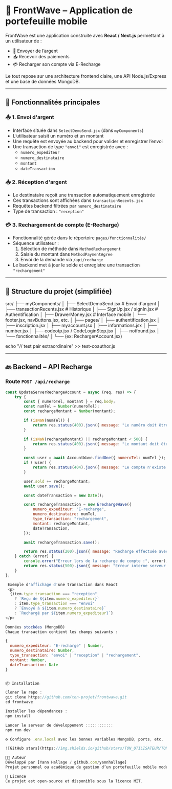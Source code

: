 # 📱 FrontWave – Application de portefeuille mobile

FrontWave est une application construite avec **React / Next.js** permettant à un utilisateur de :

- 💸 Envoyer de l’argent
- 📥 Recevoir des paiements
- 💳 Recharger son compte via E-Recharge

Le tout repose sur une architecture frontend claire, une API Node.js/Express et une base de données MongoDB.

---

## 🚀 Fonctionnalités principales

### 📤 1. Envoi d'argent

- Interface située dans `SelectDemoSend.jsx` (dans `myComponents`)
- L’utilisateur saisit un numéro et un montant
- Une requête est envoyée au backend pour valider et enregistrer l’envoi
- Une transaction de type `"envoi"` est enregistrée avec :
  - `numero_expediteur`
  - `numero_destinataire`
  - `montant`
  - `dateTransaction`

### 📥 2. Réception d'argent

- Le destinataire reçoit une transaction automatiquement enregistrée
- Ces transactions sont affichées dans `transactionRecents.jsx`
- Requêtes backend filtrées par `numero_destinataire`
- Type de transaction : `"reception"`

### 💳 3. Rechargement de compte (E-Recharge)

- Fonctionnalité gérée dans le répertoire `pages/fonctionnalités/`
- Séquence utilisateur :
  1. Sélection de méthode dans `MethodRechargement`
  2. Saisie du montant dans `MethodPaymentAgree`
  3. Envoi de la demande via `/api/recharge`
- Le backend met à jour le solde et enregistre une transaction `"rechargement"`

---

## 📁 Structure du projet (simplifiée)

src/
├── myComponents/
│ ├── SelectDemoSend.jsx # Envoi d'argent
│ ├── transactionRecents.jsx # Historique
│ ├── SignUp.jsx / signIn.jsx # Authentification
│ ├── DrawerMoney.jsx # Interface mobile
│ └── footer.jsx, navButtons.jsx, etc.
│
├── pages/
│ ├── authentification.jsx
│ ├── inscription.jsx
│ ├── myaccount.jsx
│ ├── informations.jsx
│ ├── number.jsx
│ ├── codeotp.jsx / CodeLoginStep.jsx
│ ├── notfound.jsx
│ └── fonctionnalités/
│ └── (ex: RechargerAccount.jsx)

echo "// test pair extraordinaire" >> test-coauthor.js

---

## 🔙 Backend – API Recharge

### Route `POST /api/recharge`

```js
const UpdateServerRechargeAccount = async (req, res) => {
    try {
        const { numeroTel, montant } = req.body;
        const numTel = Number(numeroTel);
        const rechargeMontant = Number(montant);

        if (isNaN(numTel)) {
            return res.status(400).json({ message: "Le numéro doit être valide." });
        }

        if (isNaN(rechargeMontant) || rechargeMontant < 500) {
            return res.status(400).json({ message: "Le montant doit être supérieur ou égal à 500." });
        }

        const user = await AccountWave.findOne({ numeroTel: numTel });
        if (!user) {
            return res.status(404).json({ message: "Le compte n'existe pas." });
        }

        user.sold += rechargeMontant;
        await user.save();

        const dateTransaction = new Date();

        const rechargeTransaction = new ErechargeWave({
            numero_expediteur: "E-recharge",
            numero_destinataire: numTel,
            type_transaction: "rechargement",
            montant: rechargeMontant,
            dateTransaction,
        });

        await rechargeTransaction.save();

        return res.status(200).json({ message: "Recharge effectuée avec succès.", newSold: user.sold });
    } catch (error) {
        console.error("Erreur lors de la recharge de compte :", error);
        return res.status(500).json({ message: "Erreur interne serveur." });
    }
};

 Exemple d'affichage d'une transaction dans React
 <p>
  {item.type_transaction === "reception"
    ? `Reçu de ${item.numero_expediteur}`
    : item.type_transaction === "envoi"
    ? `Envoyé à ${item.numero_destinataire}`
    : `Rechargé par ${item.numero_expediteur}`}
</p>

Données stockées (MongoDB)
Chaque transaction contient les champs suivants :

{
  numero_expediteur: "E-recharge" | Number,
  numero_destinataire: Number,
  type_transaction: "envoi" | "reception" | "rechargement",
  montant: Number,
  dateTransaction: Date
}


📦 Installation

Cloner le repo :
git clone https://github.com/ton-projet/frontwave.git
cd frontwave

Installer les dépendances :
npm install

Lancer le serveur de développement ::::::::::::
npm run dev

⚙️ Configure .env.local avec les bonnes variables MongoDB, ports, etc.

![GitHub stars](https://img.shields.io/github/stars/TON_UTILISATEUR/TON_REPO?style=social)

👨‍💻 Auteur
Développé par [Yann Hallage / github.com/yannhallage]
Projet personnel ou académique de gestion d’un portefeuille mobile moderne.

📝 Licence
Ce projet est open-source et disponible sous la licence MIT.
